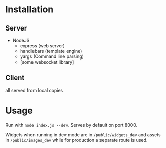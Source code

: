 # Installation
## Server
- NodeJS
    - express (web server)
    - handlebars (template engine)
    - yargs (Command line parsing)
    - [some websocket library]

## Client
all served from local copies

# Usage
Run with `node index.js --dev`. Serves by default on port 8000.

Widgets when running in dev mode are in `/public/widgets_dev` and assets in `/public/images_dev` while for production a separate route is used.